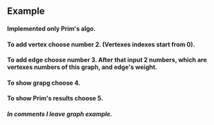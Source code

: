 ## Example
#### Implemented only Prim's algo.
#### To add vertex choose number 2. (Vertexes indexes start from 0).
#### To add edge choose number 3. After that input 2 numbers, which are vertexes numbers of this graph, and edge's weight.
#### To show grapg choose 4.
#### To show Prim's results choose 5.

##### In comments I leave graph example.